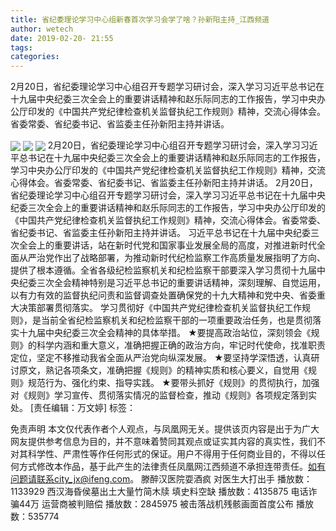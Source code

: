 ```yaml
---
title: 省纪委理论学习中心组新春首次学习会学了啥？孙新阳主持_江西频道
author: wetech
date: 2019-02-20- 21:55
tags: 
categories: 
---
```

2月20日，省纪委理论学习中心组召开专题学习研讨会，深入学习习近平总书记在十九届中央纪委三次全会上的重要讲话精神和赵乐际同志的工作报告，学习中央办公厅印发的《中国共产党纪律检查机关监督执纪工作规则》精神，交流心得体会。省委常委、省纪委书记、省监委主任孙新阳主持并讲话。
<!-- more -->
                
<img align="center" border="0" src="http://p2.ifengimg.com/fck/2019_08/5ed20f4d5e82cce_w1080_h663.jpg" />
                
<img align="center" border="0" src="http://p2.ifengimg.com/fck/2019_08/07eebb7dd9781d3_w1080_h770.jpg" />
            
<img align="center" border="0" src="http://p2.ifengimg.com/a/2016/0810/204c433878d5cf9size1_w16_h16.png" />
2月20日，省纪委理论学习中心组召开专题学习研讨会，深入学习习近平总书记在十九届中央纪委三次全会上的重要讲话精神和赵乐际同志的工作报告，学习中央办公厅印发的《中国共产党纪律检查机关监督执纪工作规则》精神，交流心得体会。省委常委、省纪委书记、省监委主任孙新阳主持并讲话。
2月20日，省纪委理论学习中心组召开专题学习研讨会，深入学习习近平总书记在十九届中央纪委三次全会上的重要讲话精神和赵乐际同志的工作报告，学习中央办公厅印发的《中国共产党纪律检查机关监督执纪工作规则》精神，交流心得体会。省委常委、省纪委书记、省监委主任孙新阳主持并讲话。
习近平总书记在十九届中央纪委三次全会上的重要讲话，站在新时代党和国家事业发展全局的高度，对推进新时代全面从严治党作出了战略部署，为推动新时代纪检监察工作高质量发展指明了方向、提供了根本遵循。全省各级纪检监察机关和纪检监察干部要深入学习贯彻十九届中央纪委三次全会精神特别是习近平总书记的重要讲话精神，深刻理解、自觉运用，以有力有效的监督执纪问责和监督调查处置确保党的十九大精神和党中央、省委重大决策部署贯彻落实。
学习贯彻好《中国共产党纪律检查机关监督执纪工作规则》，是当前全省纪检监察机关和纪检监察干部的一项重要政治任务，也是贯彻落实十九届中央纪委三次全会精神的具体举措。
★要提高政治站位，深刻领会《规则》的科学内涵和重大意义，准确把握正确的政治方向，牢记时代使命，找准职责定位，坚定不移推动我省全面从严治党向纵深发展。
★要坚持学深悟透，认真研讨原文，熟记各项条文，准确把握《规则》的精神实质和核心要义，自觉用《规则》规范行为、强化约束、指导实践。
★要带头抓好《规则》的贯彻执行，加强对《规则》学习宣传、贯彻落实情况的监督检查，推动《规则》各项规定落到实处。
[责任编辑：万文婷]
标签：
             
免责声明
本文仅代表作者个人观点，与凤凰网无关。提供该页内容是出于为广大网友提供参考信息为目的，并不意味着赞同其观点或证实其内容的真实性，我们不对其科学性、严肃性等作任何形式的保证。用户不得用于任何商业目的，不得以任何方式修改本作品，基于此产生的法律责任凤凰网江西频道不承担连带责任。如有问题请联系city_jx@ifeng.com。
滕醉汉医院耍酒疯 对医生大打出手
播放数：1133929
西汉海昏侯墓出土大量竹简木牍 填史料空缺
播放数：4135875
电话诈骗44万 运营商被判赔偿
播放数：2845975
被击落战机残骸画面首度公布
播放数：535774

